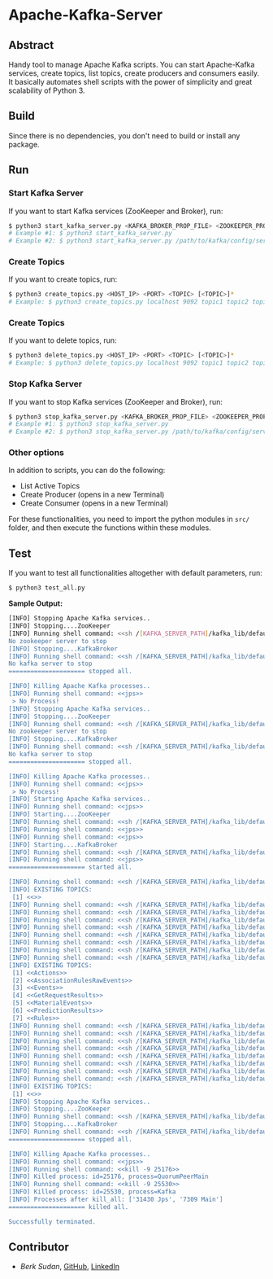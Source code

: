 # Apache-Kafka-Server

## Abstract
Handy tool to manage Apache Kafka scripts. You can start Apache-Kafka services, create topics, list topics, create producers and consumers easily. It basically automates shell scripts with the power of simplicity and great scalability of Python 3. 

## Build
Since there is no dependencies, you don't need to build or install any package.

## Run
### Start Kafka Server
If you want to start Kafka services (ZooKeeper and Broker), run:
```bash
$ python3 start_kafka_server.py <KAFKA_BROKER_PROP_FILE> <ZOOKEEPER_PROP_FILE>
# Example #1: $ python3 start_kafka_server.py 
# Example #2: $ python3 start_kafka_server.py /path/to/kafka/config/server.properties /path/to/kafka/config/zookeeper.properties
```
### Create Topics
If you want to create topics, run:
```bash
$ python3 create_topics.py <HOST_IP> <PORT> <TOPIC> [<TOPIC>]*
# Example: $ python3 create_topics.py localhost 9092 topic1 topic2 topic3
```

### Create Topics
If you want to delete topics, run:
```bash
$ python3 delete_topics.py <HOST_IP> <PORT> <TOPIC> [<TOPIC>]*
# Example: $ python3 delete_topics.py localhost 9092 topic1 topic2 topic3
```

### Stop Kafka Server
If you want to stop Kafka services (ZooKeeper and Broker), run:
```bash
$ python3 stop_kafka_server.py <KAFKA_BROKER_PROP_FILE> <ZOOKEEPER_PROP_FILE>
# Example #1: $ python3 stop_kafka_server.py 
# Example #2: $ python3 stop_kafka_server.py /path/to/kafka/config/server.properties /path/to/kafka/config/zookeeper.properties
```

### Other options
In addition to scripts, you can do the following:
- List Active Topics
- Create Producer (opens in a new Terminal)
- Create Consumer (opens in a new Terminal)

For these functionalities, you need to import the python modules in ```src/``` folder, and then execute the functions within these modules.

## Test
If you want to test all functionalities altogether with default parameters, run:
```bash
$ python3 test_all.py
```

**Sample Output:**
```bash
[INFO] Stopping Apache Kafka services..
[INFO] Stopping....ZooKeeper
[INFO] Running shell command: <<sh /[KAFKA_SERVER_PATH]/kafka_lib/default-kafka/bin/zookeeper-server-stop.sh>>
No zookeeper server to stop
[INFO] Stopping....KafkaBroker
[INFO] Running shell command: <<sh /[KAFKA_SERVER_PATH]/kafka_lib/default-kafka/bin/kafka-server-stop.sh>>
No kafka server to stop
===================== stopped all.

[INFO] Killing Apache Kafka processes..
[INFO] Running shell command: <<jps>>
 > No Process!
[INFO] Stopping Apache Kafka services..
[INFO] Stopping....ZooKeeper
[INFO] Running shell command: <<sh /[KAFKA_SERVER_PATH]/kafka_lib/default-kafka/bin/zookeeper-server-stop.sh>>
No zookeeper server to stop
[INFO] Stopping....KafkaBroker
[INFO] Running shell command: <<sh /[KAFKA_SERVER_PATH]/kafka_lib/default-kafka/bin/kafka-server-stop.sh>>
No kafka server to stop
===================== stopped all.

[INFO] Killing Apache Kafka processes..
[INFO] Running shell command: <<jps>>
 > No Process!
[INFO] Starting Apache Kafka services..
[INFO] Running shell command: <<jps>>
[INFO] Starting....ZooKeeper
[INFO] Running shell command: <<sh /[KAFKA_SERVER_PATH]/kafka_lib/default-kafka/bin/zookeeper-server-start.sh kafka_lib/default-kafka/config/zookeeper.properties > /dev/null &>>
[INFO] Running shell command: <<jps>>
[INFO] Running shell command: <<jps>>
[INFO] Starting....KafkaBroker
[INFO] Running shell command: <<sh /[KAFKA_SERVER_PATH]/kafka_lib/default-kafka/bin/kafka-server-start.sh kafka_lib/default-kafka/config/server.properties > /dev/null &>>
[INFO] Running shell command: <<jps>>
===================== started all.

[INFO] Running shell command: <<sh /[KAFKA_SERVER_PATH]/kafka_lib/default-kafka/bin/kafka-topics.sh --list  --bootstrap-server localhost:9092>>
[INFO] EXISTING TOPICS:
 [1] <<>>
[INFO] Running shell command: <<sh /[KAFKA_SERVER_PATH]/kafka_lib/default-kafka/bin/kafka-topics.sh --create --bootstrap-server localhost:9092 --replication-factor 1 --partitions 1 --topic Events>>
[INFO] Running shell command: <<sh /[KAFKA_SERVER_PATH]/kafka_lib/default-kafka/bin/kafka-topics.sh --create --bootstrap-server localhost:9092 --replication-factor 1 --partitions 1 --topic Actions>>
[INFO] Running shell command: <<sh /[KAFKA_SERVER_PATH]/kafka_lib/default-kafka/bin/kafka-topics.sh --create --bootstrap-server localhost:9092 --replication-factor 1 --partitions 1 --topic MaterialEvents>>
[INFO] Running shell command: <<sh /[KAFKA_SERVER_PATH]/kafka_lib/default-kafka/bin/kafka-topics.sh --create --bootstrap-server localhost:9092 --replication-factor 1 --partitions 1 --topic PredictionResults>>
[INFO] Running shell command: <<sh /[KAFKA_SERVER_PATH]/kafka_lib/default-kafka/bin/kafka-topics.sh --create --bootstrap-server localhost:9092 --replication-factor 1 --partitions 1 --topic AssociationRulesRawEvents>>
[INFO] Running shell command: <<sh /[KAFKA_SERVER_PATH]/kafka_lib/default-kafka/bin/kafka-topics.sh --create --bootstrap-server localhost:9092 --replication-factor 1 --partitions 1 --topic GetRequestResults>>
[INFO] Running shell command: <<sh /[KAFKA_SERVER_PATH]/kafka_lib/default-kafka/bin/kafka-topics.sh --create --bootstrap-server localhost:9092 --replication-factor 1 --partitions 1 --topic Rules>>
[INFO] Running shell command: <<sh /[KAFKA_SERVER_PATH]/kafka_lib/default-kafka/bin/kafka-topics.sh --list  --bootstrap-server localhost:9092>>
[INFO] EXISTING TOPICS:
 [1] <<Actions>>
 [2] <<AssociationRulesRawEvents>>
 [3] <<Events>>
 [4] <<GetRequestResults>>
 [5] <<MaterialEvents>>
 [6] <<PredictionResults>>
 [7] <<Rules>>
[INFO] Running shell command: <<sh /[KAFKA_SERVER_PATH]/kafka_lib/default-kafka/bin/kafka-topics.sh --delete --bootstrap-server localhost:9092  --topic Events>>
[INFO] Running shell command: <<sh /[KAFKA_SERVER_PATH]/kafka_lib/default-kafka/bin/kafka-topics.sh --delete --bootstrap-server localhost:9092  --topic Actions>>
[INFO] Running shell command: <<sh /[KAFKA_SERVER_PATH]/kafka_lib/default-kafka/bin/kafka-topics.sh --delete --bootstrap-server localhost:9092  --topic MaterialEvents>>
[INFO] Running shell command: <<sh /[KAFKA_SERVER_PATH]/kafka_lib/default-kafka/bin/kafka-topics.sh --delete --bootstrap-server localhost:9092  --topic PredictionResults>>
[INFO] Running shell command: <<sh /[KAFKA_SERVER_PATH]/kafka_lib/default-kafka/bin/kafka-topics.sh --delete --bootstrap-server localhost:9092  --topic AssociationRulesRawEvents>>
[INFO] Running shell command: <<sh /[KAFKA_SERVER_PATH]/kafka_lib/default-kafka/bin/kafka-topics.sh --delete --bootstrap-server localhost:9092  --topic GetRequestResults>>
[INFO] Running shell command: <<sh /[KAFKA_SERVER_PATH]/kafka_lib/default-kafka/bin/kafka-topics.sh --delete --bootstrap-server localhost:9092  --topic Rules>>
[INFO] Running shell command: <<sh /[KAFKA_SERVER_PATH]/kafka_lib/default-kafka/bin/kafka-topics.sh --list  --bootstrap-server localhost:9092>>
[INFO] EXISTING TOPICS:
 [1] <<>>
[INFO] Stopping Apache Kafka services..
[INFO] Stopping....ZooKeeper
[INFO] Running shell command: <<sh /[KAFKA_SERVER_PATH]/kafka_lib/default-kafka/bin/zookeeper-server-stop.sh>>
[INFO] Stopping....KafkaBroker
[INFO] Running shell command: <<sh /[KAFKA_SERVER_PATH]/kafka_lib/default-kafka/bin/kafka-server-stop.sh>>
===================== stopped all.

[INFO] Killing Apache Kafka processes..
[INFO] Running shell command: <<jps>>
[INFO] Running shell command: <<kill -9 25176>>
[INFO] Killed process: id=25176, process=QuorumPeerMain
[INFO] Running shell command: <<kill -9 25530>>
[INFO] Killed process: id=25530, process=Kafka
[INFO] Processes after kill_all: ['31430 Jps', '7309 Main']
===================== killed all.

Successfully terminated.
```

## Contributor
- *Berk Sudan*, [GitHub](https://github.com/berksudan), [LinkedIn](https://linkedin.com/in/berksudan/)